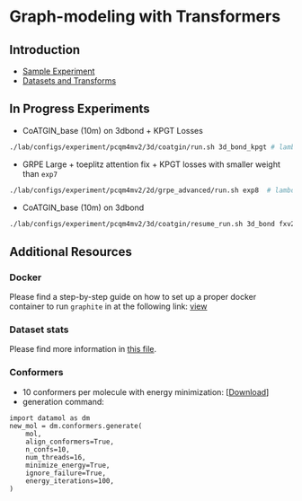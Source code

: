 # Graph-modeling with Transformers

## Introduction
* [Sample Experiment](https://github.com/shayanfazeli/graphite_pcqm4mv2/tree/master/lab/configs/experiment/pcqm4mv2/2d/grpe)
* [Datasets and Transforms](https://github.com/shayanfazeli/graphite_pcqm4mv2/tree/master/graphite/data/pcqm4mv2/pyg)

## In Progress Experiments

* CoATGIN_base (10m) on 3dbond + KPGT Losses
```bash
./lab/configs/experiment/pcqm4mv2/3d/coatgin/run.sh 3d_bond_kpgt # lambda5
```

* GRPE Large + toeplitz attention fix + KPGT losses with smaller weight than `exp7`
```bash
./lab/configs/experiment/pcqm4mv2/2d/grpe_advanced/run.sh exp8  # lambda4
```

* CoATGIN_base (10m) on 3dbond
```bash
./lab/configs/experiment/pcqm4mv2/3d/coatgin/resume_run.sh 3d_bond fxv29zmh # lambda3
```







## Additional Resources
### Docker
Please find a step-by-step guide on how to set up a proper docker container to run `graphite` in at the following
link: [view](https://github.com/shayanfazeli/graphite_pcqm4mv2/blob/master/docker_info.md)

### Dataset stats
Please find more information in [this file](https://github.com/shayanfazeli/graphite_pcqm4mv2/blob/master/dataset_stats.md).

### Conformers
* 10 conformers per molecule with energy minimization: [[Download](https://drive.google.com/file/d/1xSNWO5sjGH5ZLHbeR8h9MIR7qXVmhrjd/view?usp=sharing)]
* generation command:
```python3
import datamol as dm
new_mol = dm.conformers.generate(
    mol, 
    align_conformers=True,
    n_confs=10,
    num_threads=16,
    minimize_energy=True,
    ignore_failure=True,
    energy_iterations=100,
)
```
